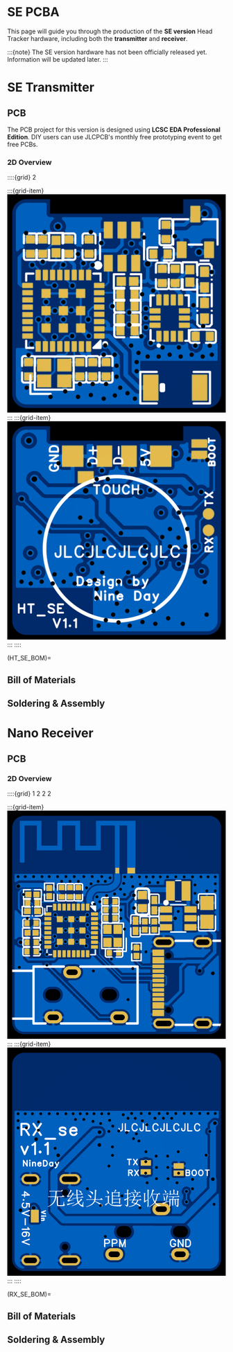 # SE PCBA

This page will guide you through the production of the **SE version** Head Tracker hardware, including both the **transmitter** and **receiver**.

:::{note}
The SE version hardware has not been officially released yet. Information will be updated later.
:::

# SE Transmitter

## PCB

The PCB project for this version is designed using **LCSC EDA Professional Edition**. DIY users can use JLCPCB's monthly free prototyping event to get free PCBs.

### 2D Overview

::::{grid} 2

:::{grid-item}
![2D_HT_se_top](../../_static/2D_HT_se_top.png)
:::
:::{grid-item}
![2D_HT_se_bottom](../../_static/2D_HT_se_bottom.png)
:::
::::

(HT_SE_BOM)=
## Bill of Materials

## Soldering & Assembly

# Nano Receiver

## PCB

### 2D Overview

::::{grid} 1 2 2 2

:::{grid-item}
![2D_RX_se_top](../../_static/2D_RX_se_top.png)
:::
:::{grid-item}
![2D_RX_se_bottom](../../_static/2D_RX_se_bottom.png)
:::
::::

(RX_SE_BOM)=
## Bill of Materials

## Soldering & Assembly
